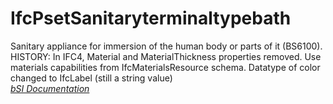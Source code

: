 IfcPsetSanitaryterminaltypebath
===============================
Sanitary appliance for immersion of the human body or parts of it (BS6100).
HISTORY: In IFC4, Material and MaterialThickness properties removed. Use
materials capabilities from IfcMaterialsResource schema. Datatype of color
changed to IfcLabel (still a string value)  
[ _bSI
Documentation_](https://standards.buildingsmart.org/IFC/DEV/IFC4_2/FINAL/HTML/schema/ifcplumbingfireprotectiondomain/pset/pset_sanitaryterminaltypebath.htm)


